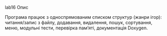 lab16
Опис

Програма працює з односпрямованим списком структур (жанри ігор): читання/запис з файлу, додавання, видалення, пошук, сортування, меню, модульні тести, перевірка пам’яті, документація Doxygen.


